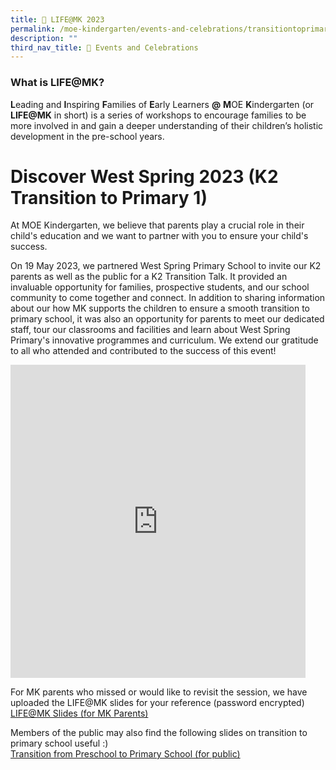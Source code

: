 ```yaml
---
title: 🏫 LIFE@MK 2023
permalink: /moe-kindergarten/events-and-celebrations/transitiontoprimaryschool/
description: ""
third_nav_title: 🎉 Events and Celebrations
---
```

### What is LIFE@MK?
**L**eading and **I**nspiring **F**amilies of **E**arly Learners **@** **M**OE **K**indergarten (or **LIFE@MK** in short) is a series of workshops to encourage families to be more involved in and gain a deeper understanding of their children’s holistic development in the pre-school years.

# Discover West Spring 2023 (K2 Transition to Primary 1) 
At MOE Kindergarten, we believe that parents play a crucial role in their child's education and we want to partner with you to ensure your child's success. 

On 19 May 2023, we partnered West Spring Primary School to invite our K2 parents as well as the public for a K2 Transition Talk. 
It provided an invaluable opportunity for families, prospective students, and our school community to come together and connect. In addition to sharing information about our how MK supports the children to ensure a smooth transition to primary school, it was also an opportunity for parents to meet our dedicated staff, tour our classrooms and facilities and learn about West Spring Primary's innovative programmes and curriculum.&nbsp;We extend our gratitude to all who attended and contributed to the success of this event!

<iframe src="https://docs.google.com/presentation/d/e/2PACX-1vRDEHkkyAu_557QkMWtae51qAtZjypxZNQE___UePz-eIYBXa2FA7abKxtxvQKGuIXvPNrxKFo4GEEg/embed?start=true&amp;loop=true&amp;delayms=5000" frameborder="0" width="472" height="501" allowfullscreen="true"></iframe>

For MK parents who missed or would like to revisit the session, we have uploaded the LIFE@MK slides for your reference (password encrypted)
**<br>**[LIFE@MK Slides (for MK Parents)](/files/MK/life@mk_2023%20(encrypted).pdf)

Members of the public may also find the following slides on transition to primary school useful :)
**<br>**[Transition from Preschool to Primary School (for public)](/files/MK/transition%20from%20preschool%20to%20primary%20school.pdf)